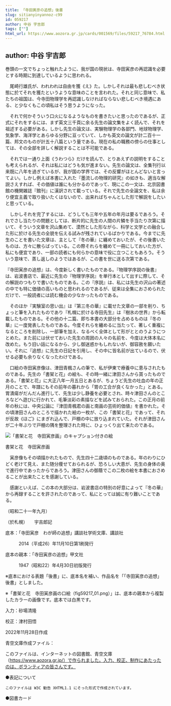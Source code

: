 ```yaml
---
title: 「寺田寅彦の追想」後書
slug: sitianyinyannoz-c99
id: 059217
author: 中谷 宇吉郎
tags: [""]
html_url: https://www.aozora.gr.jp/cards/001569/files/59217_76784.html
---
```


## author: 中谷 宇吉郎

巻頭の一文でちょっと触れたように、我が国の現状は、寺田寅彦の再認識を必要とする時期に到達しているように思われる。

　尾崎行雄氏が、われわれは自由を獲《え》た。しかしそれは最も悲しむべき状態に於てそれを獲たというような意味のことを言われた。それと同じ意味で、私たちの祖国は、今寺田物理学を再認識しなければならない悲しむべき境遇にある、と少なくもこの頃私はそう思うようになった。

　それで何かそういう口火になるようなものを書きたいと思ったのであるが、正式にそれをするには、まず英文三千頁に余る先生の論文集をよく読んで、それを祖述する必要がある。しかし先生の論文は、実験物理学の各部門、地球物理学、気象学、海洋学とあらゆる分野に亘っていて、しかも英文の論文が計二百十一篇、邦文のものが計五十八篇という量である。現在の私の職務の傍らの仕事としては、その全部を詳しく解説することは不可能である。

　それでは一通り上面《うわつら》だけを読んで、とりあえずの説明をすることも考えられるが、それは私にはどうも気が進まない。先生の論文は、全集刊行以来既に八年を過ぎているが、我が国の学界では、その反響がほとんどないと言ってよい。しかし例えば本書に入れた『墨流しの物理的研究』の如きも、適当な解説さえすれば、その価値は誰にも分かるのであって、現にこの一文は、北京図書館の機関雑誌『館刊』に漢訳されて載っている。それで先生の全論文を、私は余り便宜主義で取り扱いたくはないので、出来ればちゃんとした形で解説をしたいと思っている。

　しかしそれを完了するには、どうしても三年や五年の年月は要るであろう。それでさし当たりの問題としては、断片的に先生の人間の片鱗を手当たり次第に描いて、そういう文章を沢山集めて、漠然とした形ながら、科学と文学との融合した形に於ける先生の全貌を伝える試みが残されているばかりである。今までに先生のことを書いた文章は、主として『冬の華』に纏めておいたが、その後書いたものは、方々に散らばっている。この際それらを纏めて一冊にしておいた方が、私にも便宜であり、一部の読者にも何らかの意味で役に立つこともあろう。そういう意味で、蒸し返しのようではあるが、この書を世に送る次第である。

『寺田寅彦の追想』は、今度新しく書いたものである。『物理学序説の後書』は、岩波書店で、最近に先生の『物理学序説』を単行本として出すに際して、その解説のつもりで書いたものである。この『序説』は、私には先生の沢山の著述の中でも特に価値の高いものと思われるのであるが、従来は全集におさめられただけで、一般読者には読む機会の少なかったものである。

　そのほか『実験室の思い出』は『第三冬の華』に載せた文章の一部を削り、ちょっと筆を入れたものであり『札幌に於ける寺田先生』は『樹氷の世界』から転載したものである。その他の十二篇、即ち本書の大部分を占めるものは『冬の華』に一度発表したものである。今度それらを纏めるに当たって、著しく重複になるところを削除し、一部筆を加え、なるべく全体として形がととのうようにつとめた。また前には伏せておいた先生の周囲の人々の名前を、今度は大体本名に改めた。もう旧い話になるから、少し御迷惑かもしれないが、御容赦を願いたい。それに『追想』に先生の日記を引用し、その中に皆名前が出ているので、伏せる必要も余りなくなったわけである。

　口絵の寺田寅彦像は、津田青楓さんの筆で、私が伊東で療養中に恵与されたものである。先生の「書架と花」の絵も、その時一緒に津田さんから貰ったものである。「書架と花」に大正八年一月五日とあるが、ちょうど先生の吐血の年の正月のことで、年譜にもその前年の暮れから「胃の工合が良くなかった」とある。胃潰瘍がだんだん進行して、先生は少し静養を必要とされ、時々津田さんのところなどへ遊びに行かれて、毛筆淡彩の素描などを試みておられた。この正月の前年の秋には、中央公論に『津田青楓君の画と南画の芸術的価値』を書かれた。その頃津田さんのところで描かれた絵の一枚が、この「書架と花」であって、それが反故《ほご》にまぎれ込んで、戸棚の中に放り込まれていた。それが津田さんが二十年ぶりで戸棚の隅を整理された時に、ひょっくり出て来たのである。

![「書架と花　寺田寅彦画」のキャプション付きの絵](https://www.aozora.gr.jp/cards/001569/files/fig59217_01.png)

書架と花　寺田寅彦画



　寅彦像もその頃描かれたもので、先生四十二歳頃のものである。年のわりにひどく老けて見え、また随分痩せておられるが、恐ろしい大患が、先生の身体の奥で進行中であったからであろう。津田さんの御蔭でこの二枚の絵を本書におさめることが出来たことを感謝している。

　感謝といえば、この本の大部分は、岩波書店の特別の好意によって『冬の華』から再録することを許されたのであって、私にとっては誠に有り難いことである。



（昭和二十一年九月）

（於札幌）　　宇吉郎記













底本：「寺田寅彦　わが師の追想」講談社学術文庫、講談社

　　　2014（平成26）年11月10日第1刷発行

底本の親本：「寺田寅彦の追想」甲文社

　　　1947（昭和22）年4月30日初版発行

※底本における表題「後書」に、底本名を補い、作品名を「「寺田寅彦の追想」後書」としました。

※「書架と花　寺田寅彦画の口絵（fig59217_01.png）」は、底本の親本から複製したカラーの画像です。底本では白黒です。

入力：砂場清隆

校正：津村田悟

2022年11月28日作成

青空文庫作成ファイル：

このファイルは、インターネットの図書館、青空文庫（https://www.aozora.gr.jp/）で作られました。入力、校正、制作にあたったのは、ボランティアの皆さんです。











●表記について


	このファイルは W3C 勧告 XHTML1.1 にそった形式で作成されています。







●図書カード